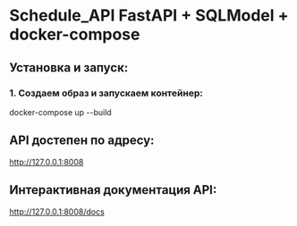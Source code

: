 # Schedule_API FastAPI + SQLModel + docker-compose



## Установка и запуск:

### 1. Создаем образ и запускаем контейнер:

docker-compose up --build

## API достепен по адресу:
   
http://127.0.0.1:8008  

## Интерактивная документация API:
  
http://127.0.0.1:8008/docs
